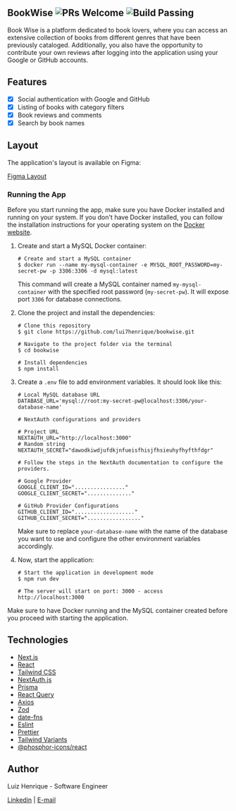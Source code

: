 


## BookWise  ![PRs Welcome](https://img.shields.io/badge/PRs-welcome-brightgreen.svg) ![Build Passing](https://img.shields.io/badge/build-passing-brightgreen.svg)

Book Wise is a platform dedicated to book lovers, where you can access an extensive collection of books from different genres that have been previously cataloged. Additionally, you also have the opportunity to contribute your own reviews after logging into the application using your Google or GitHub accounts.

## Features
- [x] Social authentication with Google and GitHub
- [x] Listing of books with category filters
- [x] Book reviews and comments
- [x] Search by book names

## Layout
The application's layout is available on Figma:

[Figma Layout](https://www.figma.com/file/VzEy348nnGTa5T0EmYDNZR/BookWise--%E2%80%A2-Desafio-React-(Copy)?type=design&node-id=1%3A17&mode=design&t=AbwxZ45cmC4VrU32-1)

### Running the App

Before you start running the app, make sure you have Docker installed and running on your system. If you don't have Docker installed, you can follow the installation instructions for your operating system on the [Docker website](https://docs.docker.com/get-docker/).

1. Create and start a MySQL Docker container:

   ```shell
   # Create and start a MySQL container
   $ docker run --name my-mysql-container -e MYSQL_ROOT_PASSWORD=my-secret-pw -p 3306:3306 -d mysql:latest
   ```

   This command will create a MySQL container named `my-mysql-container` with the specified root password (`my-secret-pw`). It will expose port `3306` for database connections.

2. Clone the project and install the dependencies:

   ```shell
   # Clone this repository
   $ git clone https://github.com/lui7henrique/bookwise.git

   # Navigate to the project folder via the terminal
   $ cd bookwise

   # Install dependencies
   $ npm install
   ```

3. Create a `.env` file to add environment variables. It should look like this:

   ```shell
   # Local MySQL database URL
   DATABASE_URL='mysql://root:my-secret-pw@localhost:3306/your-database-name'

   # NextAuth configurations and providers

   # Project URL
   NEXTAUTH_URL="http://localhost:3000"
   # Random string
   NEXTAUTH_SECRET="dawodkiwdjufdkjnfueisfhisjfhsieuhyfhyfthfdgr"

   # Follow the steps in the NextAuth documentation to configure the providers.

   # Google Provider
   GOOGLE_CLIENT_ID="................"
   GOOGLE_CLIENT_SECRET=".............."

   # GitHub Provider Configurations
   GITHUB_CLIENT_ID="..................."
   GITHUB_CLIENT_SECRET="................."
   ```

   Make sure to replace `your-database-name` with the name of the database you want to use and configure the other environment variables accordingly.

4. Now, start the application:

   ```shell
   # Start the application in development mode
   $ npm run dev

   # The server will start on port: 3000 - access http://localhost:3000
   ```

Make sure to have Docker running and the MySQL container created before you proceed with starting the application.

## Technologies

- [Next.js](https://nextjs.org/)
- [React](https://reactjs.org/)
- [Tailwind CSS](https://tailwindcss.com/)
- [NextAuth.js](https://next-auth.js.org/)
- [Prisma](https://www.prisma.io/)
- [React Query](https://react-query.tanstack.com/)
- [Axios](https://axios-http.com/)
- [Zod](https://github.com/colinhacks/zod)
- [date-fns](https://date-fns.org/)
- [Eslint](https://eslint.org/)
- [Prettier](https://prettier.io/)
- [Tailwind Variants](https://github.com/benface/tailwindcss-variants)
- [@phosphor-icons/react](https://phosphoricons.com/)

## Author

Luiz Henrique - Software Engineer

[Linkedin](https://www.linkedin.com/in/luiz-henrique7/) | [E-mail](mailto:7henrique18@gmail.com)
